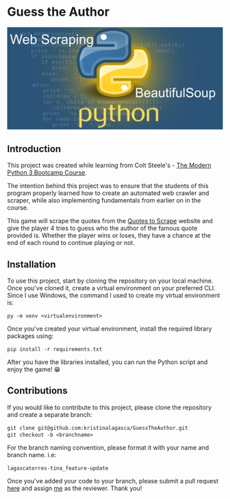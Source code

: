 # Guess the Author
<img src="bs4pic.png">

## Introduction
This project was created while learning from Colt Steele's - [The Modern Python 3 Bootcamp Course](https://www.udemy.com/course/the-modern-python3-bootcamp/).

The intention behind this project was to ensure that the students of this program properly learned how to create an automated web crawler and scraper, while also implementing fundamentals from earlier on in the course.

This game will scrape the quotes from the [Quotes to Scrape](http://quotes.toscrape.com/) website and give the player 4 tries to guess who the author of the famous quote provided is. Whether the player wins or loses, they have a chance at the end of each round to continue playing or not.

## Installation
To use this project, start by cloning the repository on your local machine. Once you've cloned it, create a virtual environment on your preferred CLI. Since I use Windows, the command I used to create my virtual environment is:
```ssh
py -m venv <virtualenvironment>
```
Once you've created your virtual environment, install the required library packages using:
```ssh
pip install -r requirements.txt
```
After you have the libraries installed, you can run the Python script and enjoy the game! &#128513;

## Contributions
If you would like to contribute to this project, please clone the repository and create a separate branch:
```ssh
git clone git@github.com:kristinalagasca/GuessTheAuthor.git
git checkout -b <branchname>
```

For the branch naming convention, please format it with your name and branch name. i.e:
```ssh
lagascatorres-tina_feature-update
```
Once you've added your code to your branch, please submit a pull request [here](https://github.com/kristinalagasca/GuessTheAuthor/pulls) and assign [me](https://github.com/kristinalagasca) as the reviewer. Thank you!